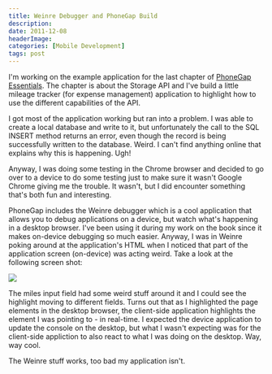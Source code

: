 ```yaml
---
title: Weinre Debugger and PhoneGap Build
description: 
date: 2011-12-08
headerImage: 
categories: [Mobile Development]
tags: post
---
```


I'm working on the example application for the last chapter of [PhoneGap Essentials](http://www.amazon.com/gp/product/0321814290/ref=as_li_ss_tl?ie=UTF8&tag=mcnsof-20&linkCode=as2&camp=217145&creative=399373&creativeASIN=0321814290). The chapter is about the Storage API and I've build a little mileage tracker (for expense management) application to highlight how to use the different capabilities of the API.

I got most of the application working but ran into a problem. I was able to create a local database and write to it, but unfortunately the call to the SQL INSERT method returns an error, even though the record is being successfully written to the database. Weird. I can't find anything online that explains why this is happening. Ugh!

Anyway, I was doing some testing in the Chrome browser and decided to go over to a device to do some testing just to make sure it wasn't Google Chrome giving me the trouble. It wasn't, but I did encounter something that's both fun and interesting.

PhoneGap includes the Weinre debugger which is a cool application that allows you to debug applications on a device, but watch what's happening in a desktop browser. I've been using it during my work on the book since it makes on-device debugging so much easier. Anyway, I was in Weinre poking around at the application's HTML when I noticed that part of the application screen (on-device) was acting weird. Take a look at the following screen shot:

![](images/stories/device-2011-12-08-162826.png)

The miles input field had some weird stuff around it and I could see the highlight moving to different fields. Turns out that as I highlighted the page elements in the desktop browser, the client-side application highlights the element I was pointing to - in real-time. I expected the device application to update the console on the desktop, but what I wasn't expecting was for the client-side appliction to also react to what I was doing on the desktop. Way, way cool.

The Weinre stuff works, too bad my application isn't.